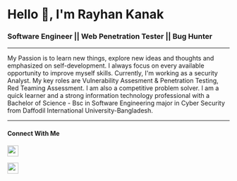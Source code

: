 <h1 align="left">Hello 👋, I'm Rayhan Kanak</h1>
<h3 align="left"> Software Engineer || Web Penetration Tester || Bug Hunter </h3>
<hr>
<p align="left">My Passion is to learn new things, explore new ideas and thoughts and emphasized on self-development. I always focus on every available opportunity to improve myself skills. Currently, I'm working as a security Analyst. My key roles are Vulnerability Assesment & Penetration Testing, Red Teaming Assessment. I am also a competitive problem solver. I am a quick learner and a strong information technology professional with a Bachelor of Science - Bsc in Software Engineering major in Cyber Security from Daffodil International University-Bangladesh.</p>
<hr>

#### Connect With Me
<p left="center">
<a href="https://www.linkedin.com/in/nagaxor/">
  <img src="https://img.shields.io/badge/linkedin-%230077B5.svg?&style=for-the-badge&logo=linkedin&logoColor=white" height=25>
</a> 
</p>
<a href="https://twitter.com/nagaxor">
  <img src="https://img.shields.io/badge/twitter-%230077B5.svg?&style=for-the-badge&logo=twitter&logoColor=white" height=25>
</a>
</p>

